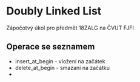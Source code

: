 # Doubly Linked List
Zápočotvý úkol pro předmět 18ZALG na ČVUT FJFI
## Operace se seznamem
* insert_at_begin - vložení na začátek
* delete_at_begin - smazaní na začátku
* 